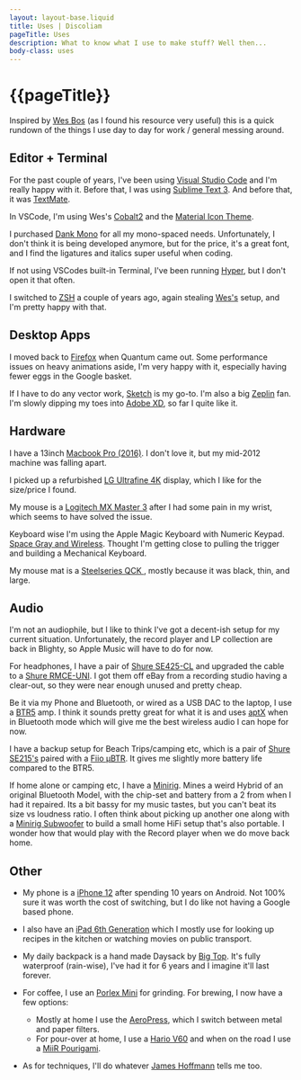 ```yaml
---
layout: layout-base.liquid
title: Uses | Discoliam
pageTitle: Uses
description: What to know what I use to make stuff? Well then...
body-class: uses
---
```


# {{pageTitle}}

Inspired by [Wes Bos](https://wesbos.com/uses/) (as I found his resource very useful) this is a quick rundown of the things I use day to day for work / general messing around.

##  Editor + Terminal

For the past couple of years, I've been using [Visual Studio Code](https://code.visualstudio.com/) and I'm really happy with it. Before that, I was using [Sublime Text 3](https://www.sublimetext.com/3). And before that, it was [TextMate](https://macromates.com/).

In VSCode, I'm using Wes's [Cobalt2](https://marketplace.visualstudio.com/items?itemName=wesbos.theme-cobalt2) and the [Material Icon Theme](https://marketplace.visualstudio.com/items?itemName=PKief.material-icon-theme).

I purchased [Dank Mono](https://dank.sh/) for all my mono-spaced needs. Unfortunately, I don't think it is being developed anymore, but for the price, it's a great font, and I find the ligatures and italics super useful when coding.

If not using VSCodes built-in Terminal, I've been running [Hyper](https://hyper.is/), but I don't open it that often.

I switched to [ZSH](https://ohmyz.sh/) a couple of years ago, again stealing [Wes's](https://github.com/wesbos/Cobalt2-iterm) setup, and I'm pretty happy with that.

##  Desktop Apps

I moved back to [Firefox](https://www.mozilla.org/firefox/) when Quantum came out. Some performance issues on heavy animations aside, I'm very happy with it, especially having fewer eggs in the Google basket.

If I have to do any vector work, [Sketch](https://www.sketch.com/) is my go-to. I'm also a big [Zeplin](https://zeplin.io/) fan. I'm slowly dipping my toes into [Adobe XD](https://www.adobe.com/products/xd.html), so far I quite like it.

##  Hardware

I have a 13inch [Macbook Pro (2016)](https://everymac.com/systems/apple/macbook_pro/specs/macbook-pro-core-i7-3.3-13-late-2016-retina-display-touch-bar-specs.html). I don't love it, but my mid-2012 machine was falling apart.

I picked up a refurbished [LG Ultrafine 4K](https://www.apple.com/ca/shop/product/HMUA2VC/A/lg-ultrafine-4k-display?fnode=8a) display, which I like for the size/price I found.

My mouse is a [Logitech MX Master 3](https://www.logitech.com/en-ca/product/mx-master-3) after I had some pain in my wrist, which seems to have solved the issue.

Keyboard wise I'm using the Apple Magic Keyboard with Numeric Keypad. [Space Gray and Wireless](https://www.apple.com/ca/shop/product/MRMH2LL/A/magic-keyboard-with-numeric-keypad-us-english-space-grey). Thought I'm getting close to pulling the trigger and building a Mechanical Keyboard.

My mouse mat is a [Steelseries QCK ](https://steelseries.com/gaming-mousepads/qck-series#qck-large), mostly because it was black, thin, and large.

##  Audio

I'm not an audiophile, but I like to think I've got a decent-ish setup for my current situation. Unfortunately, the record player and LP collection are back in Blighty, so Apple Music will have to do for now.

For headphones, I have a pair of [Shure SE425-CL](https://www.shure.com/en-GB/products/earphones/se425cl) and upgraded the cable to a [Shure RMCE-UNI](https://www.shure.com/en-GB/products/accessories/rmce_uni). I got them off eBay from a recording studio having a clear-out, so they were near enough unused and pretty cheap.

Be it via my Phone and Bluetooth, or wired as a USB DAC to the laptop, I use a [BTR5](https://www.fiio.com/btr5) amp. I think it sounds pretty great for what it is and uses [aptX](https://www.aptx.com/) when in Bluetooth mode which will give me the best wireless audio I can hope for now.

I have a backup setup for Beach Trips/camping etc, which is a pair of [Shure SE215's](https://www.shure.com/en-GB/products/earphones/se215) paired with a [Fiio μBTR](https://www.fiio.com/%CE%BCbtr). It gives me slightly more battery life compared to the BTR5.

If home alone or camping etc, I have a [Minirig](https://minirigs.co.uk/speakers/bluetooth-minirig-3). Mines a weird Hybrid of an original Bluetooth Model, with the chip-set and battery from a 2 from when I had it repaired. Its a bit bassy for my music tastes, but you can't beat its size vs loudness ratio. I often think about picking up another one along with a [Minirig Subwoofer](https://minirigs.co.uk/speakers/minirig-subwoofer-3) to build a small home HiFi setup that's also portable. I wonder how that would play with the Record player when we do move back home.

## Other

*  My phone is a [iPhone 12](https://www.apple.com/iphone-12/) after spending 10 years on Android. Not 100% sure it was worth the cost of switching, but I do like not having a Google based phone.

* I also have an [iPad 6th Generation](https://en.wikipedia.org/wiki/IPad_(2018)) which I mostly use for looking up recipes in the kitchen or watching movies on public transport.

* My daily backpack is a hand made Daysack by [Big Top](https://www.instagram.com/bigxtop/). It's fully waterproof (rain-wise), I've had it for 6 years and I imagine it'll last forever.

* For coffee, I use an [Porlex Mini](https://www.porlexgrinders.com/products/porlex-mini-grinder ) for grinding. For brewing, I now have a few options:
  * Mostly at home I use the [AeroPress](https://aeropress.com/), which I switch between metal and paper filters.
  * For pour-over at home, I use a [Hario V60](https://www.hario.co.uk/products/hario-v60-drip-decanter-pour-over-coffee-maker-700ml) and when on the road I use a [MiiR Pourigami](https://www.miir.com/collections/pourigami-travel-coffee-system/products/pourigami-portable-travel-coffee-dripper).
* As for techniques, I'll do whatever [James Hoffmann](https://www.youtube.com/channel/UCMb0O2CdPBNi-QqPk5T3gsQ) tells me too.